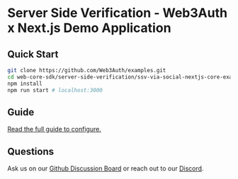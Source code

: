 # Server Side Verification - Web3Auth x Next.js Demo Application

## Quick Start

```bash
git clone https://github.com/Web3Auth/examples.git
cd web-core-sdk/server-side-verification/ssv-via-social-nextjs-core-example
npm install
npm run start # localhost:3000
```

## Guide

[Read the full guide to configure.](https://web3auth.io/docs/guides/server-side-verification)

## Questions

Ask us on our
[Github Discussion Board](https://github.com/orgs/Web3Auth/discussions) or reach
out to our [Discord](https://discord.gg/web3auth).
